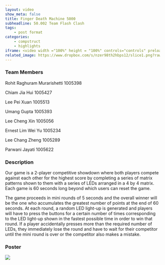 ```yaml
---
layout: video
show_meta: false
title: Finger Death Machine 5000
subheadline: 50.002 Team Flash Clash
tags:
    - post format
categories:
    - compstruct
    - highlights
iframe: <video width ="100%" height = "100%" controls="controls" preload="metadata" src="https://www.dropbox.com/s/xta25mk5ceqfr2d/1D%20Checkoff%204_%20Poster%20and%20Video_1D%2027_attempt_2022-04-18-23-26-33_1DCompStructVideo.mp4?raw=1#t=0.5"> Your browser does not support the HTML5 Video element.</video>
related_image: https://www.dropbox.com/s/nzer98th2hbps12/slice1.png?raw=1
---
```


### Team Members

Rohit Raghuram Murarishetti 1005398 

Chiam Jia Hui 1005427 

Lee Pei Xuan 1005513 

Umang Gupta 1005393 

Lee Cheng Xin 1005056 

Ernest Lim Wei Yu 1005234 

Lee Chang Zheng 1005289 

Parwani Jayati 1005622 



### Description

Our game is a 2-player competitive showdown where both players compete against each other for the highest score by completing a series of matrix patterns shown to them with a series of LEDs arranged in a 4 by 4 matrix. Each game is 60 seconds long beyond which users can reset the game. 

The game proceeds in mini rounds of 5 seconds and the overall winner will be the one who accumulates the greatest number of points at the end of 60 seconds. At each round, a random LED light-up is generated and players will have to press the buttons for a certain number of times corresponding to the LED light-up shown in the fastest possible time in order to win that round. If a player accidentally presses more than the required number of LEDs, they immediately lose the round and have to wait for their competitor until the mini round is over or the competitor also makes a mistake. 



### Poster

<img src="https://www.dropbox.com/s/0fz2tv5dvkvz7jr/1D%20Checkoff%204_%20Poster%20and%20Video_1D%2027_attempt_2022-04-18-23-26-33_COMPSTRUCT%201D%20POSTER%20TEAM%2027%20Full%20version.png?raw=1" />
